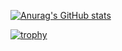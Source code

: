 [![Anurag's GitHub stats](https://github-readme-stats.vercel.app/api?username=t3m14)](https://github.com/anuraghazra/github-readme-stats)

[![trophy](https://github-profile-trophy.vercel.app/?username=t3m14)](https://github.com/ryo-ma/github-profile-trophy)
